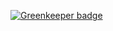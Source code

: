 

[![Greenkeeper badge](https://badges.greenkeeper.io/nerdeveloper/myC.svg)](https://greenkeeper.io/)